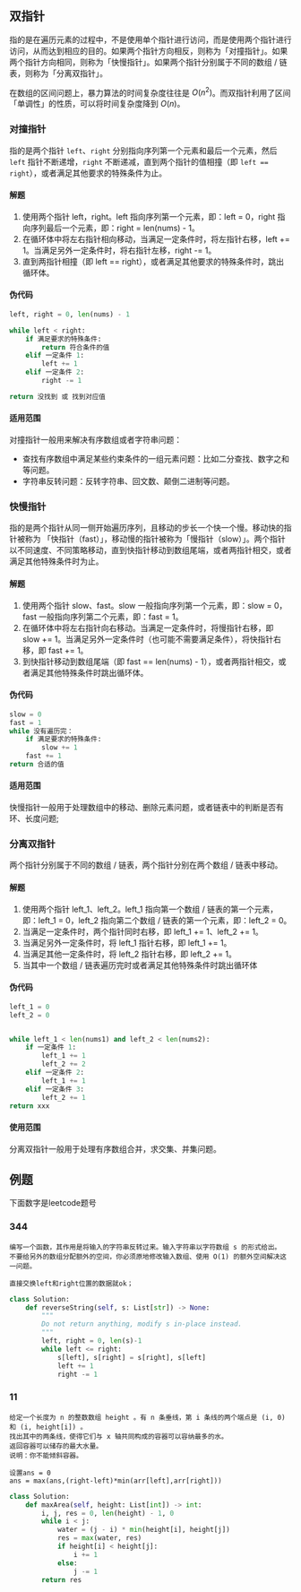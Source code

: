 
#

## 双指针

指的是在遍历元素的过程中，不是使用单个指针进行访问，而是使用两个指针进行访问，从而达到相应的目的。如果两个指针方向相反，则称为「对撞指针」。如果两个指针方向相同，则称为「快慢指针」。如果两个指针分别属于不同的数组 / 链表，则称为「分离双指针」。

在数组的区间问题上，暴力算法的时间复杂度往往是 $O(n^2)$。而双指针利用了区间「单调性」的性质，可以将时间复杂度降到 $O(n)$。

### 对撞指针

指的是两个指针 `left`、`right` 分别指向序列第一个元素和最后一个元素，然后 `left` 指针不断递增，`right` 不断递减，直到两个指针的值相撞（即 `left == right`），或者满足其他要求的特殊条件为止。

#### 解题

1. 使用两个指针 left，right。left 指向序列第一个元素，即：left = 0，right 指向序列最后一个元素，即：right = len(nums) - 1。
2. 在循环体中将左右指针相向移动，当满足一定条件时，将左指针右移，left += 1。当满足另外一定条件时，将右指针左移，right -= 1。
3. 直到两指针相撞（即 left == right），或者满足其他要求的特殊条件时，跳出循环体。

#### 伪代码

```python
left, right = 0, len(nums) - 1

while left < right:
    if 满足要求的特殊条件:
        return 符合条件的值 
    elif 一定条件 1:
        left += 1
    elif 一定条件 2:
        right -= 1

return 没找到 或 找到对应值
```

#### 适用范围

对撞指针一般用来解决有序数组或者字符串问题：

- 查找有序数组中满足某些约束条件的一组元素问题：比如二分查找、数字之和等问题。
- 字符串反转问题：反转字符串、回文数、颠倒二进制等问题。

### 快慢指针

指的是两个指针从同一侧开始遍历序列，且移动的步长一个快一个慢。移动快的指针被称为 「快指针（fast）」，移动慢的指针被称为「慢指针（slow）」。两个指针以不同速度、不同策略移动，直到快指针移动到数组尾端，或者两指针相交，或者满足其他特殊条件时为止。

#### 解题

1. 使用两个指针 slow、fast。slow 一般指向序列第一个元素，即：slow = 0，fast 一般指向序列第二个元素，即：fast = 1。
2. 在循环体中将左右指针向右移动。当满足一定条件时，将慢指针右移，即 slow += 1。当满足另外一定条件时（也可能不需要满足条件），将快指针右移，即 fast += 1。
3. 到快指针移动到数组尾端（即 fast == len(nums) - 1），或者两指针相交，或者满足其他特殊条件时跳出循环体。

#### 伪代码

```python
slow = 0
fast = 1
while 没有遍历完：
    if 满足要求的特殊条件:
        slow += 1
    fast += 1
return 合适的值
```

#### 适用范围

快慢指针一般用于处理数组中的移动、删除元素问题，或者链表中的判断是否有环、长度问题;

### 分离双指针

两个指针分别属于不同的数组 / 链表，两个指针分别在两个数组 / 链表中移动。

#### 解题

1. 使用两个指针 left_1、left_2。left_1 指向第一个数组 / 链表的第一个元素，即：left_1 = 0，left_2 指向第二个数组 / 链表的第一个元素，即：left_2 = 0。
2. 当满足一定条件时，两个指针同时右移，即 left_1 += 1、left_2 += 1。
3. 当满足另外一定条件时，将 left_1 指针右移，即 left_1 += 1。
4. 当满足其他一定条件时，将 left_2 指针右移，即 left_2 += 1。
5. 当其中一个数组 / 链表遍历完时或者满足其他特殊条件时跳出循环体

#### 伪代码

```python
left_1 = 0
left_2 = 0


while left_1 < len(nums1) and left_2 < len(nums2):
    if 一定条件 1:
        left_1 += 1
        left_2 += 2
    elif 一定条件 2:
        left_1 += 1
    elif 一定条件 3:
        left_2 += 1
return xxx
```

#### 使用范围

分离双指针一般用于处理有序数组合并，求交集、并集问题。

## 例题

下面数字是leetcode题号

### 344

```text
编写一个函数，其作用是将输入的字符串反转过来。输入字符串以字符数组 s 的形式给出。
不要给另外的数组分配额外的空间，你必须原地修改输入数组、使用 O(1) 的额外空间解决这一问题。

直接交换left和right位置的数据就ok；
```

```python
class Solution:
    def reverseString(self, s: List[str]) -> None:
        """
        Do not return anything, modify s in-place instead.
        """
        left, right = 0, len(s)-1
        while left <= right:
            s[left], s[right] = s[right], s[left]
            left += 1
            right -= 1
```

### 11

```text
给定一个长度为 n 的整数数组 height 。有 n 条垂线，第 i 条线的两个端点是 (i, 0) 和 (i, height[i]) 。
找出其中的两条线，使得它们与 x 轴共同构成的容器可以容纳最多的水。
返回容器可以储存的最大水量。
说明：你不能倾斜容器。

设置ans = 0
ans = max(ans,(right-left)*min(arr[left],arr[right]))
```

```python
class Solution:
    def maxArea(self, height: List[int]) -> int:
        i, j, res = 0, len(height) - 1, 0
        while i < j:
            water = (j - i) * min(height[i], height[j])
            res = max(water, res)
            if height[i] < height[j]:
                i += 1
            else:
                j -= 1
        return res
```
